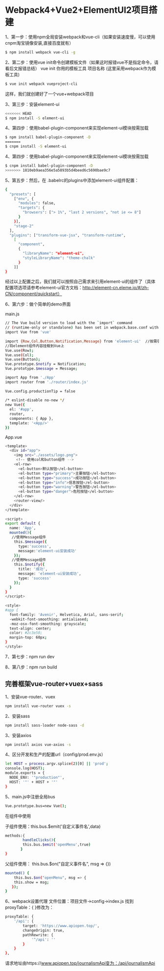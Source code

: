 # Webpack4+Vue2+ElementUI2项目搭建
1、第一步：使用npm全局安装webpack和vue-cli（如果安装速度慢，可以使用cnpm淘宝镜像安装,直接百度就有）
```bash
$ npm install webpack vue-cli -g
```
2、第二步：使用vue init命令创建模板文件（如果这时报错vue不是指定命令，请看后文报错总结） 
vue init 你用的模板工具 项目名称 (这里采用webpack作为模板工具)
```bash
$ vue init webpack vueproject-cli
```

这样，我们就创建好了一个vue+webpack项目

3、第三步：安装element-ui
```bash
<<<<<<< HEAD
$ npm install -S element-ui 
```
4、第四步：使用babel-plugin-component来实现element-ui模块按需加载
```bash
$ npm install babel-plugin-component -D
=======
$ cnpm install -S element-ui 
```
4、第四步：使用babel-plugin-component来实现element-ui模块按需加载
```bash
$ cnpm install babel-plugin-component -D
>>>>>>> 1810eb9aea356e5a5893b5d4beed6c5690bae9c7
```
5、第五步：然后，在 .babelrc的plugins中添加element-ui组件配置：
 
```bash
{
  "presets": [
    ["env", {
      "modules": false,
      "targets": {
        "browsers": ["> 1%", "last 2 versions", "not ie <= 8"]
      }
    }],
    "stage-2"
  ],
  "plugins": ["transform-vue-jsx", "transform-runtime",
    [
      "component",
      {
        "libraryName": "element-ui",
        "styleLibraryName": "theme-chalk"
      }
    ]]
}
```
经过以上配置之后，我们就可以按照自己需求来引用element-ui的组件了（具体配置项选项请参考element-ui官方文档：http://element-cn.eleme.io/#/zh-CN/component/quickstart） 

6、第六步：做个简单的demo界面

main.js
```bash
// The Vue build version to load with the `import` command
// (runtime-only or standalone) has been set in webpack.base.conf with an alias.
import Vue from 'vue'
 
import {Row,Col,Button,Notification,Message} from 'element-ui'  //按需引用element-ui组件
//将element组件内容挂载到Vue上
Vue.use(Row);
Vue.use(Col);
Vue.use(Button);
Vue.prototype.$notify = Notification;
Vue.prototype.$message = Message;

import App from './App'
import router from './router/index.js'
 
Vue.config.productionTip = false
 
/* eslint-disable no-new */
new Vue({
  el: '#app',
  router,
  components: { App },
  template: '<App/>'
})
```
App.vue
```bash
<template>
  <div id="app">
    <img src="./assets/logo.png">
     <!-- 使用col和button组件 -->
    <el-row>
      <el-button>默认按钮</el-button>
      <el-button type="primary">主要按钮</el-button>
      <el-button type="success">成功按钮</el-button>
      <el-button type="info">信息按钮</el-button>
      <el-button type="warning">警告按钮</el-button>
      <el-button type="danger">危险按钮</el-button>
    </el-row>
    <router-view/>
  </div>
</template>
 
<script>
export default {
  name: 'App',
  mounted(){
   //使用Message组件
    this.$message({
      type:'success',
      message:'element-ui安装成功'
    });
   //使用Message组件
    this.$notify({
      title: '成功',
      message: 'element-ui安装成功',
      type: 'success'
    });
  }
}
</script>
 
<style>
#app {
  font-family: 'Avenir', Helvetica, Arial, sans-serif;
  -webkit-font-smoothing: antialiased;
  -moz-osx-font-smoothing: grayscale;
  text-align: center;
  color: #2c3e50;
  margin-top: 60px;
}
</style>
```
7、第七步：npm run dev

8、第八步：npm run build

## 完善框架vue-router+vuex+sass

1、安装vue-router、vuex
```bash
npm install vue-router vuex -s
```
2、安装sass
```bash
npm install sass-loader node-sass -d
```
3、安装axios
```bash
npm install axios vue-axios -s
```
4、区分开发和生产的配置url（config/prod.env.js）
```bash
let HOST = process.argv.splice(2)[0] || 'prod';
console.log(HOST);
module.exports = {
  NODE_ENV: '"production"',
  HOST: '"' + HOST + '"'
}
```
5、main.js中注册全局bus
```bash
Vue.prototype.bus=new Vue();
```
在组件中使用

子组件使用：this.bus.$emit('自定义事件名',data)
```bash
methods:{
        handleClicks(){
        this.bus.$emit('openMenu',true)
       }
}
```
父组件使用：  this.bus.$on("自定义事件名", msg => {})
```bash
mounted() {
    this.bus.$on("openMenu", msg => {
    this.show = msg;
   });
}
```
6、webpack设置代理
文件位置：项目文件->config->index.js
找到proxyTable：{ }修改为：
```bash
proxyTable: {
    '/api': {
        target: 'https://www.apiopen.top/',
        changeOrigin: true,
        pathRewrite: {
            '^/api': ''  
        }
    }
},
```
请求地址由https://www.apiopen.top/journalismApi变为：/api/journalismApi
